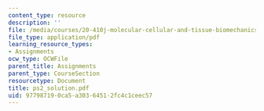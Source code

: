 ```yaml
---
content_type: resource
description: ''
file: /media/courses/20-410j-molecular-cellular-and-tissue-biomechanics-be-410j-spring-2003/977987190ca5a30364512fc4c1ceec57_ps2_solution.pdf
file_type: application/pdf
learning_resource_types:
- Assignments
ocw_type: OCWFile
parent_title: Assignments
parent_type: CourseSection
resourcetype: Document
title: ps2_solution.pdf
uid: 97798719-0ca5-a303-6451-2fc4c1ceec57
---
```

